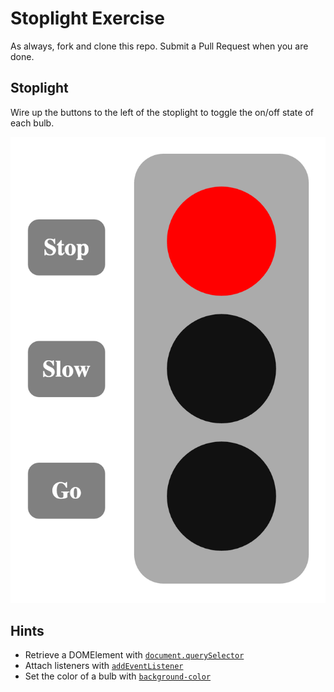 # Stoplight Exercise

As always, fork and clone this repo. Submit a Pull Request when you are done.

## Stoplight

Wire up the buttons to the left of the stoplight to toggle the on/off state of each bulb.

![Screenshot of the stop bulb lit up](screenshot.png)

## Hints

* Retrieve a DOMElement with [`document.querySelector`](https://developer.mozilla.org/en-US/docs/Web/API/Document/querySelector)
* Attach listeners with [`addEventListener`](https://developer.mozilla.org/en-US/docs/Web/API/EventTarget/addEventListener)
* Set the color of a bulb with [`background-color`](https://developer.mozilla.org/en-US/docs/Web/CSS/background-color)
